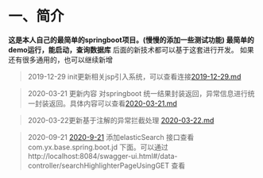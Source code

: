 # 一、简介
**这是本人自己的最简单的springboot项目。(慢慢的添加一些测试功能)
最简单的demo运行，能启动，查询数据库**
后面的新技术都可以基于这套进行开发。
如果还有很多通用的，也可以继续新增
> 2019-12-29 init更新相关jsp引入系统，可以查看连接[2019-12-29.md](https://github.com/xinyanggit/base_spring_boot/tree/master/note "2019-12-29.md")

>2020-03-21 更新内容
 对springboot 统一结果封装返回，异常信息进行统一封装返回。具体内容可以查看[2020-03-21.md](https://github.com/xinyanggit/base_spring_boot/blob/master/note/2020-03-21.md "2020-03-21.md")

>2020-03-22更新基于注解的异常拦截处理 [2020-03-22.md](https://github.com/xinyanggit/base_spring_boot/tree/anno_exception/note "2020-03-22.md")

>2020-09-21  [2020-9-21](https://github.com/xinyanggit/base_spring_boot/blob/anno_exception/note/2020-09-21-ES.md) 添加elasticSearch 接口查看com.yx.base.spring.boot.jd 下面。可以通过http://localhost:8084/swagger-ui.html#/data-controller/searchHighlighterPageUsingGET 查看
